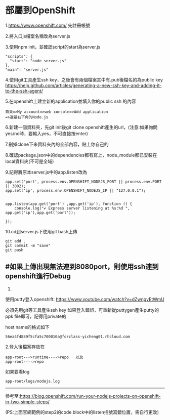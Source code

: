 # 部屬到OpenShift

1.https://www.openshift.com/ 先註冊帳號

2.將入口js檔案名稱改為server.js

3.使用npm init，並確認script的start為server.js
```
"scripts": {
  "start": "node server.js"
},
"main": "server.js"
```
4.使用git工具產生ssh key，之後會有兩個檔案其中有.pub後檔名的為public key
https://help.github.com/articles/generating-a-new-ssh-key-and-adding-it-to-the-ssh-agent/

5.在openshift上建立新的application並填入你的public ssh 的內容
```
首頁=>My account=>web console=>Add application
=>選最右下角的Node.js
```

6.新建一個資料夾，先git init後git clone openshift產生的url，(注意:如果詢問yes/no時，要輸入yes，不可直接按enter)

7.刪掉clone下來資料夾內的全部內容，貼上你自己的

8.確認package.json中的dependencies都有寫上，node_module都已安裝在local資料夾(不可是全域)

9.記得將原本server.js中的app.listen改為
```
app.set('port', process.env.OPENSHIFT_NODEJS_PORT || process.env.PORT || 3002);
app.set('ip', process.env.OPENSHIFT_NODEJS_IP || "127.0.0.1");


app.listen(app.get('port') ,app.get('ip'), function () {
    console.log("✔ Express server listening at %s:%d ", app.get('ip'),app.get('port'));
   
});
```

10.cd到server.js下使用git bash上傳
```
git add .
git commit -m "save"
git push
```




#如果上傳出現無法連到8080port，則使用ssh連到openshift進行Debug
-----
1.
使用putty登入openshift:
https://www.youtube.com/watch?v=dZwngyEtWmU

必須先用git等工具產生ssh key 
如果登入錯誤，可重新從puttygen產生putty的ppk file即可，記得用private的

host name的格式如下
```
56ea4f4889f5cfa5c700010a@forclass-yicheng01.rhcloud.com
```


2.登入後檔案存放在
```
app-root--->runtime---->repo   以及
app-root---->repo
```
如果要看log
```
app-root/logs/nodejs.log
```


----
參考至:https://blog.openshift.com/run-your-nodejs-projects-on-openshift-in-two-simple-steps/

(PS:上面官網範例的step2的code block中的listen括號寫錯位置，需自行更改)
